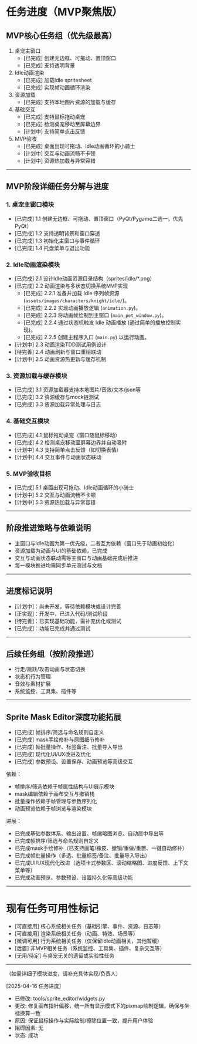 # 任务进度（MVP聚焦版）

## MVP核心任务组（优先级最高）
1. 桌宠主窗口
   - [已完成] 创建无边框、可拖动、置顶窗口
   - [已完成] 支持透明背景
2. Idle动画渲染
   - [已完成] 加载Idle spritesheet
   - [已完成] 实现帧动画循环渲染
3. 资源加载
   - [已完成] 支持本地图片资源的加载与缓存
4. 基础交互
   - [已完成] 支持鼠标拖动桌宠
   - [已完成] 检测桌宠移动至屏幕边界
   - [计划中] 支持简单点击反馈
5. MVP验收
   - [已完成] 桌面出现可拖动、Idle动画循环的小骑士
   - [计划中] 交互与动画流畅不卡顿
   - [计划中] 资源热加载与异常容错

---

## MVP阶段详细任务分解与进度

### 1. 桌宠主窗口模块
- [已完成] 1.1 创建无边框、可拖动、置顶窗口（PyQt/Pygame二选一，优先PyQt）
- [已完成] 1.2 支持透明背景和窗口穿透
- [已完成] 1.3 初始化主窗口与事件循环
- [已完成] 1.4 托盘菜单与退出功能

### 2. Idle动画渲染模块
- [已完成] 2.1 设计Idle动画资源目录结构（sprites/idle/*.png）
- [已完成] 2.2 动画渲染与多状态切换系统MVP实现
    - [已完成] 2.2.1 准备并加载 Idle 序列帧资源 (`assets/images/characters/knight/idle/`)。
    - [已完成] 2.2.2 实现动画播放逻辑 (`animation.py`)。
    - [已完成] 2.2.3 将动画帧绘制到主窗口 (`main_pet_window.py`)。
    - [已完成] 2.2.4 通过状态机触发 Idle 动画播放 (通过简单的播放控制实现)。
    - [已完成] 2.2.5 创建主程序入口 (`main.py`) 以运行动画。
- [计划中] 2.3 动画渲染TDD测试用例设计
- [待完善] 2.4 动画刷新与窗口重绘联动
- [计划中] 2.5 动画资源热更新与缓存机制

### 3. 资源加载与缓存模块
- [已完成] 3.1 资源加载器支持本地图片/音效/文本/json等
- [已完成] 3.2 资源缓存与mock链测试
- [已完成] 3.3 资源加载异常处理与日志

### 4. 基础交互模块
- [已完成] 4.1 鼠标拖动桌宠（窗口随鼠标移动）
- [已完成] 4.2 检测桌宠移动至屏幕边界并自动吸附
- [计划中] 4.3 支持简单点击反馈（如切换表情）
- [计划中] 4.4 交互事件与动画状态联动

### 5. MVP验收目标
- [已完成] 5.1 桌面出现可拖动、Idle动画循环的小骑士
- [计划中] 5.2 交互与动画流畅不卡顿
- [计划中] 5.3 资源热加载与异常容错

---

## 阶段推进策略与依赖说明
- 主窗口与Idle动画为第一优先级，二者互为依赖（窗口先于动画初始化）
- 资源加载为动画与UI的基础依赖，已完成
- 交互与动画状态联动需等主窗口与动画基础完成后推进
- 每一模块推进均需同步单元测试与文档

---

## 进度标记说明
- [计划中]：尚未开发，等待依赖模块或设计完善
- [正实现]：开发中，已进入代码/测试阶段
- [待完善]：已实现基础功能，需补充优化或测试
- [已完成]：功能已完成并通过测试

---

## 后续任务组（按阶段推进）
- 行走/跳跃/攻击动画与状态切换
- 状态机行为管理
- 音效与素材扩展
- 系统监控、工具集、插件等

---

## Sprite Mask Editor深度功能拓展
- [已完成] 帧排序/筛选与命名规则自定义
- [已完成] mask手绘修补与原图细节修补
- [已完成] 帧批量操作、标签备注、批量导入导出
- [已完成] 现代化UI/UX改进及优化
- [已完成] 参数预设、设置保存、动画预览等高级交互

依赖：
- 帧排序/筛选依赖于帧属性结构与UI展示模块
- mask编辑依赖于画布交互与撤销栈
- 批量操作依赖于帧管理与参数序列化
- 动画预览依赖于帧浏览与渲染模块

进展：
- 已完成基础参数体系、输出设置、帧缩略图浏览、自动居中导出等
- 已完成帧排序/筛选与命名规则自定义
- 已完成mask手绘修补（已支持画笔/橡皮、撤销/重做/重置、一键自动修补）
- 已完成帧批量操作（多选、批量标签/备注、批量导入导出）
- 已完成UI/UX现代化改进（选项卡式参数区、滚动缩略图、进度反馈、上下文菜单等）
- 已完成动画预览、参数预设、设置持久化等高级功能

---

# 现有任务可用性标记

- [可直接用] 核心系统相关任务（基础引擎、事件、资源、日志等）
- [可直接用] 渲染系统相关任务（动画、特效、场景等）
- [微调可用] 行为系统相关任务（仅保留Idle动画相关，其他暂缓）
- [后置] 非MVP相关任务（系统监控、工具集、插件、复杂交互等）
- [无用/待定] 与桌宠无关的遗留或实验性任务

---

（如需详细子模块进度，请补充具体实现/负责人）

[2025-04-16 任务进度]
- 已修改: tools/sprite_editor/widgets.py
- 更改: 修复画布指针偏移，统一所有显示模式下的pixmap绘制逻辑，确保与坐标换算一致
- 原因: 保证鼠标操作与实际绘制/擦除位置一致，提升用户体验
- 阻碍因素: 无
- 状态: 成功